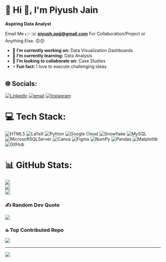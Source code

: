 # 💫 Hi 👋, I'm Piyush Jain
**Aspiring Data Analyst**

Email Me 👉 ✉️ **piyush.ppjj@gmail.com** For Collaboration/Project or Anything Else. 😊😊

- 🔭 **I’m currently working on:** Data Visualization Dashboards
- 🌱 **I’m currently learning:** Data Analysis
- 👯 **I’m looking to collaborate on:** Case Studies
- ⚡ **Fun fact:** I love to execute challenging ideas


## 🌐 Socials:
 [![LinkedIn](https://img.shields.io/badge/LinkedIn-%230077B5.svg?logo=linkedin&logoColor=white)](https://linkedin.com/in/https://www.linkedin.com/in/piyush-jain-62b7b5234/) [![email](https://img.shields.io/badge/Email-D14836?logo=gmail&logoColor=white)](mailto:piyush.ppjj@gmail.com) [![Instagram](https://img.shields.io/badge/Instagram-%23E4405F.svg?logo=Instagram&logoColor=white)](https://instagram.com/piyusshhhhhhhh_)

# 💻 Tech Stack:
![HTML5](https://img.shields.io/badge/html5-%23E34F26.svg?style=for-the-badge&logo=html5&logoColor=white) ![LaTeX](https://img.shields.io/badge/latex-%23008080.svg?style=for-the-badge&logo=latex&logoColor=white) ![Python](https://img.shields.io/badge/python-3670A0?style=for-the-badge&logo=python&logoColor=ffdd54) ![Google Cloud](https://img.shields.io/badge/GoogleCloud-%234285F4.svg?style=for-the-badge&logo=google-cloud&logoColor=white) ![Snowflake](https://img.shields.io/badge/snowflake-%2329B5E8.svg?style=for-the-badge&logo=snowflake&logoColor=white) ![MySQL](https://img.shields.io/badge/mysql-4479A1.svg?style=for-the-badge&logo=mysql&logoColor=white) ![MicrosoftSQLServer](https://img.shields.io/badge/Microsoft%20SQL%20Server-CC2927?style=for-the-badge&logo=microsoft%20sql%20server&logoColor=white) ![Canva](https://img.shields.io/badge/Canva-%2300C4CC.svg?style=for-the-badge&logo=Canva&logoColor=white) ![Figma](https://img.shields.io/badge/figma-%23F24E1E.svg?style=for-the-badge&logo=figma&logoColor=white) ![NumPy](https://img.shields.io/badge/numpy-%23013243.svg?style=for-the-badge&logo=numpy&logoColor=white) ![Pandas](https://img.shields.io/badge/pandas-%23150458.svg?style=for-the-badge&logo=pandas&logoColor=white) ![Matplotlib](https://img.shields.io/badge/Matplotlib-%23ffffff.svg?style=for-the-badge&logo=Matplotlib&logoColor=black) ![GitHub](https://img.shields.io/badge/github-%23121011.svg?style=for-the-badge&logo=github&logoColor=white)
# 📊 GitHub Stats:
![](https://github-readme-stats.vercel.app/api?username=piyushPI0409&theme=radical&hide_border=false&include_all_commits=false&count_private=false)<br/>
![](https://nirzak-streak-stats.vercel.app/?user=piyushPI0409&theme=radical&hide_border=false)<br/>
![](https://github-readme-stats.vercel.app/api/top-langs/?username=piyushPI0409&theme=radical&hide_border=false&include_all_commits=false&count_private=false&layout=compact)

### ✍️ Random Dev Quote
![](https://quotes-github-readme.vercel.app/api?type=horizontal&theme=radical)

### 🔝 Top Contributed Repo
![](https://github-contributor-stats.vercel.app/api?username=piyushPI0409&limit=5&theme=dark&combine_all_yearly_contributions=true)

---
[![](https://visitcount.itsvg.in/api?id=piyushPI0409&icon=0&color=0)](https://visitcount.itsvg.in)

<!-- Proudly created with GPRM ( https://gprm.itsvg.in ) -->
